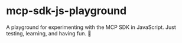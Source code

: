 # mcp-sdk-js-playground
A playground for experimenting with the MCP SDK in JavaScript. Just testing, learning, and having fun. 🚀
